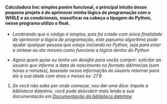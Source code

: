 #### Calculadora Imc simples porém funcional, o principal intuito desse pequeno projeto é de aprimorar minha lógica de programação com o WHILE e as condicionais, massificar na cabeça a tipagem do Python, nesse programa utilizo o float.

* *Lembrando que o código é simples, pois foi criado com única finalidade de aprimorar a lógica de programação, este pqeueno algoritimo pode ajudar qualquer pessoa que esteja iniciando no Python, seja para enter a sintaxe ou ate mesmo como funciona a lógica dentro do Python*

* *Agora quem quise eu tenho um desafio para vocês cumprir: solicitar ao úsuario que informe a data de nascimento no formato dd/mm/aa (sem horas e minutos), baseado nessa informação do úsuario retornar para ele a sua idade com anos e meses ex: 27.9*

1. *Se você não sabe por onde começar, vou dar uma dica: impote a biblioteca datetime, você pode descobrir mais lendo a sua documentação em [Documentação da biblioteca datetime](https://docs.python.org/3/library/datetime.html)*
